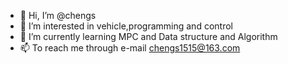 - 👋 Hi, I’m @chengs
- 👀 I’m interested in vehicle,programming and control
- 🌱 I’m currently learning MPC and Data structure and Algorithm
- 📫 To reach me through e-mail chengs1515@163.com

<!---
chengs1515/chengs1515 is a ✨ special ✨ repository because its `README.md` (this file) appears on your GitHub profile.
You can click the Preview link to take a look at your changes.
--->
